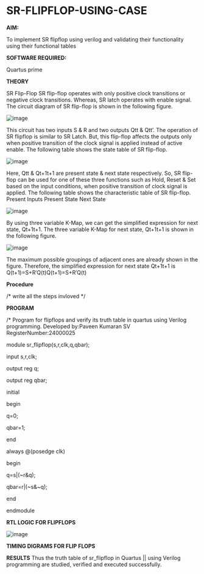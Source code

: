 # SR-FLIPFLOP-USING-CASE

**AIM:**

To implement  SR flipflop using verilog and validating their functionality using their functional tables

**SOFTWARE REQUIRED:**

Quartus prime

**THEORY**

SR Flip-Flop SR flip-flop operates with only positive clock transitions or negative clock transitions. Whereas, SR latch operates with enable signal. The circuit diagram of SR flip-flop is shown in the following figure.

![image](https://github.com/user-attachments/assets/2dc72d2b-31f7-4664-80f7-eb41f3801975)
 
This circuit has two inputs S & R and two outputs Qtt & Qtt’. The operation of SR flipflop is similar to SR Latch. But, this flip-flop affects the outputs only when positive transition of the clock signal is applied instead of active enable. The following table shows the state table of SR flip-flop.

![image](https://github.com/user-attachments/assets/a46bf549-3f48-4546-9a0e-d5343537b463)
 
Here, Qtt & Qt+1t+1 are present state & next state respectively. So, SR flip-flop can be used for one of these three functions such as Hold, Reset & Set based on the input conditions, when positive transition of clock signal is applied. The following table shows the characteristic table of SR flip-flop. Present Inputs Present State Next State

![image](https://github.com/user-attachments/assets/020c136d-2d4a-4dc6-b1d6-c01aec761ff3)


By using three variable K-Map, we can get the simplified expression for next state, Qt+1t+1. The three variable K-Map for next state, Qt+1t+1 is shown in the following figure.

![image](https://github.com/user-attachments/assets/cdabeea3-964e-49db-9f68-0d9327ce1af2)
 
The maximum possible groupings of adjacent ones are already shown in the figure. Therefore, the simplified expression for next state Qt+1t+1 is Q(t+1)=S+R′Q(t)Q(t+1)=S+R′Q(t)

**Procedure**

/* write all the steps invloved */

**PROGRAM**

/* Program for flipflops and verify its truth table in quartus using Verilog programming.
Developed by:Paveen Kumaran SV
RegisterNumber:24000025

module sr_flipflop(s,r,clk,q,qbar);

input s,r,clk;

output reg q;

output reg qbar;

initial

begin

q=0;

qbar=1;

end

always @(posedge clk)

begin

q=s|(~r&q);

qbar=r|(~s&~q);

end

endmodule

**RTL LOGIC FOR FLIPFLOPS**

![image](https://github.com/user-attachments/assets/39b4f8bc-404d-4958-b5a2-de525eff8d73)

**TIMING DIGRAMS FOR FLIP FLOPS**

**RESULTS**
Thus the truth table of sr_flipflop in Quartus || using Verilog programming are studied, verified and executed successfully.
